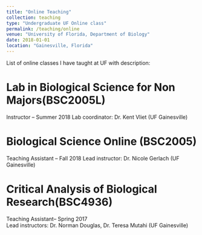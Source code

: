```yaml
---
title: "Online Teaching"
collection: teaching
type: "Undergraduate UF Online class"
permalink: /teaching/online
venue: "University of Florida, Department of Biology"
date: 2018-01-01  
location: "Gainesville, Florida"
---
```


List of online classes I have taught at UF with description: 

Lab in Biological Science for Non Majors(BSC2005L) 
======
Instructor – Summer 2018
Lab coordinator: Dr. Kent Vliet (UF Gainesville) 

Biological Science Online (BSC2005) 
======
Teaching Assistant –  Fall 2018
Lead instructor: Dr. Nicole Gerlach (UF Gainesville)

Critical Analysis of Biological Research(BSC4936)
======
Teaching Assistant– Spring 2017                  
Lead instructors: Dr. Norman Douglas, Dr. Teresa Mutahi (UF Gainesville)
